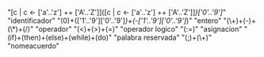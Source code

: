 "[c | c <- ['a'..'z'] ++ ['A'..'Z']]([c | c <- ['a'..'z'] ++ ['A'..'Z']]*)['0'..'9']*" "identificador"
"(0)+(['1'..'9']['0'..'9']*)+(-['1'..'9']['0'..'9']*)" "entero"
"(\\+)+(-)+(\\*)+(/)" "operador"
"(<)+(>)+(=)" "operador logico"
"(:=)" "asignacion"
"(if)+(then)+(else)+(while)+(do)" "palabra reservada"
"(;)+(\\+)" "nomeacuerdo"
